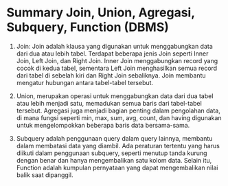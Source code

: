 
# Summary Join, Union, Agregasi, Subquery, Function (DBMS)

1. Join: Join adalah klausa yang digunakan untuk menggabungkan data dari dua atau lebih tabel. Terdapat beberapa jenis Join seperti Inner Join, Left Join, dan Right Join. Inner Join menggabungkan record yang cocok di kedua tabel, sementara Left Join menghasilkan semua record dari tabel di sebelah kiri dan Right Join sebaliknya. Join membantu mengatur hubungan antara tabel-tabel tersebut.

2. Union, merupakan operasi untuk menggabungkan data dari dua tabel atau lebih menjadi satu, memadukan semua baris dari tabel-tabel tersebut. Agregasi juga menjadi bagian penting dalam pengolahan data, di mana fungsi seperti min, max, sum, avg, count, dan having digunakan untuk mengelompokkan beberapa baris data bersama-sama.

3. Subquery adalah penggunaan query dalam query lainnya, membantu dalam membatasi data yang diambil. Ada peraturan tertentu yang harus diikuti dalam penggunaan subquery, seperti menutup tanda kurung dengan benar dan hanya mengembalikan satu kolom data. Selain itu, Function adalah kumpulan pernyataan yang dapat mengembalikan nilai balik saat dipanggil. 

